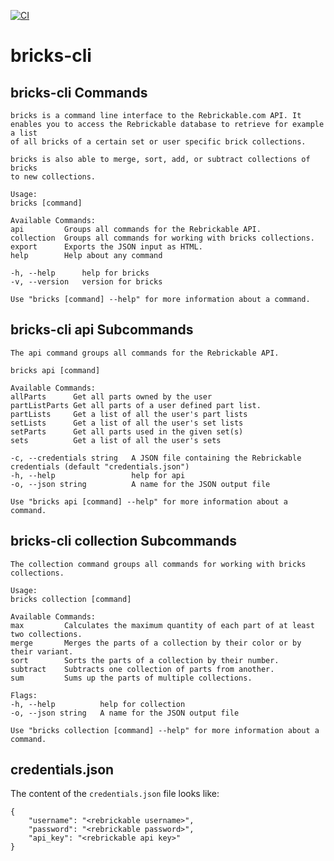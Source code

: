 [![CI](https://github.com/wendehals/bricks-cli/actions/workflows/ci.yml/badge.svg)](https://github.com/wendehals/bricks-cli/actions/workflows/ci.yml)

# bricks-cli

## bricks-cli Commands

    bricks is a command line interface to the Rebrickable.com API. It
    enables you to access the Rebrickable database to retrieve for example a list
    of all bricks of a certain set or user specific brick collections.

    bricks is also able to merge, sort, add, or subtract collections of bricks
    to new collections.

    Usage:
    bricks [command]

    Available Commands:
    api         Groups all commands for the Rebrickable API.
    collection  Groups all commands for working with bricks collections.
    export      Exports the JSON input as HTML.
    help        Help about any command

    -h, --help      help for bricks
    -v, --version   version for bricks

    Use "bricks [command] --help" for more information about a command.


## bricks-cli api Subcommands

    The api command groups all commands for the Rebrickable API.

    bricks api [command]

    Available Commands:
    allParts      Get all parts owned by the user
    partListParts Get all parts of a user defined part list.
    partLists     Get a list of all the user's part lists
    setLists      Get a list of all the user's set lists
    setParts      Get all parts used in the given set(s)
    sets          Get a list of all the user's sets

    -c, --credentials string   A JSON file containing the Rebrickable credentials (default "credentials.json")
    -h, --help                 help for api
    -o, --json string          A name for the JSON output file

    Use "bricks api [command] --help" for more information about a command.


## bricks-cli collection Subcommands

    The collection command groups all commands for working with bricks collections.

    Usage:
    bricks collection [command]

    Available Commands:
    max         Calculates the maximum quantity of each part of at least two collections.
    merge       Merges the parts of a collection by their color or by their variant.
    sort        Sorts the parts of a collection by their number.
    subtract    Subtracts one collection of parts from another.
    sum         Sums up the parts of multiple collections.

    Flags:
    -h, --help          help for collection
    -o, --json string   A name for the JSON output file

    Use "bricks collection [command] --help" for more information about a command.


## credentials.json

The content of the `credentials.json` file looks like:

    {
        "username": "<rebrickable username>",
        "password": "<rebrickable password>",
        "api_key": "<rebrickable api key>"
    }
